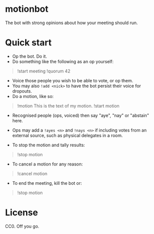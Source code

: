 # motionbot

The bot with strong opinions about how your meeting should run.

# Quick start

* Op the bot. Do it.
* Do something like the following as an op yourself:

> !start meeting
> !quorum 42

* Voice those people you wish to be able to vote, or op them.
* You may also `!add <nick>` to have the bot persist their voice for dropouts.
* Do a motion, like so:

> !motion This is the text of my motion.
> !start motion

* Recognised people (ops, voiced) then say "aye", "nay" or "abstain" here.
* Ops may add a `!ayes <n>` and `!nays <n>` if including votes from an external source, such as physical delegates in a room.

* To stop the motion and tally results:

> !stop motion

* To cancel a motion for any reason:

> !cancel motion

* To end the meeting, kill the bot or:

> !stop motion

# License

CC0. Off you go.
